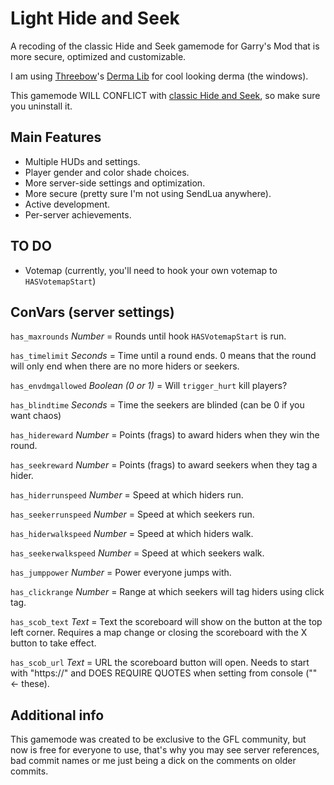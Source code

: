 # Light Hide and Seek

A recoding of the classic Hide and Seek gamemode for Garry's Mod that is more secure, optimized and customizable.

I am using [Threebow](https://www.threebow.com/)'s [Derma Lib](https://threebow.gitbooks.io/tdlib/) for cool looking derma (the windows).

This gamemode WILL CONFLICT with [classic Hide and Seek](https://steamcommunity.com/sharedfiles/filedetails/?id=266512527), so make sure you uninstall it.

## Main Features

* Multiple HUDs and settings.
* Player gender and color shade choices.
* More server-side settings and optimization.
* More secure (pretty sure I'm not using SendLua anywhere).
* Active development.
* Per-server achievements.

## TO DO
* Votemap (currently, you'll need to hook your own votemap to `HASVotemapStart`)

## ConVars (server settings)

`has_maxrounds`  *Number* = Rounds until hook `HASVotemapStart` is run.

`has_timelimit` *Seconds* = Time until a round ends. 0 means that the round will only end when there are no more hiders or seekers.

`has_envdmgallowed` *Boolean (0 or 1)* = Will `trigger_hurt` kill players?

`has_blindtime` *Seconds* = Time the seekers are blinded (can be 0 if you want chaos)

`has_hidereward` *Number* = Points (frags) to award hiders when they win the round.

`has_seekreward` *Number* = Points (frags) to award seekers when they tag a hider.

`has_hiderrunspeed` *Number* = Speed at which hiders run.

`has_seekerrunspeed` *Number* = Speed at which seekers run.

`has_hiderwalkspeed` *Number* = Speed at which hiders walk.

`has_seekerwalkspeed` *Number* = Speed at which seekers walk.

`has_jumppower` *Number* = Power everyone jumps with.

`has_clickrange` *Number* = Range at which seekers will tag hiders using click tag.

`has_scob_text` *Text* = Text the scoreboard will show on the button at the top left corner. Requires a map change or closing the scoreboard with the X button to take effect.

`has_scob_url` *Text* = URL the scoreboard button will open. Needs to start with "https://" and DOES REQUIRE QUOTES when setting from console ("" <- these).

## Additional info

This gamemode was created to be exclusive to the GFL community, but now is free for everyone to use, that's why you may see server references, bad commit names or me just being a dick on the comments on older commits.
